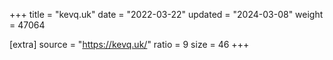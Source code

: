 +++
title = "kevq.uk"
date = "2022-03-22"
updated = "2024-03-08"
weight = 47064

[extra]
source = "https://kevq.uk/"
ratio = 9
size = 46
+++
